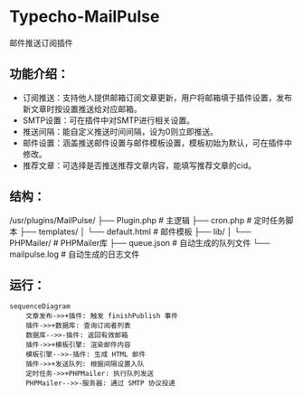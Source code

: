# Typecho-MailPulse
邮件推送订阅插件

## 功能介绍：
- 订阅推送：支持他人提供邮箱订阅文章更新，用户将邮箱填于插件设置，发布新文章时按设置推送给对应邮箱。
- SMTP设置：可在插件中对SMTP进行相关设置。
- 推送间隔：能自定义推送时间间隔，设为0则立即推送。
- 邮件设置：涵盖推送邮件设置与邮件模板设置，模板初始为默认，可在插件中修改。
- 推荐文章：可选择是否推送推荐文章内容，能填写推荐文章的cid。

## 结构：
/usr/plugins/MailPulse/
├── Plugin.php             # 主逻辑
├── cron.php               # 定时任务脚本
├── templates/
│   └── default.html       # 邮件模板
├── lib/
│   └── PHPMailer/         # PHPMailer库
├── queue.json             # 自动生成的队列文件
└── mailpulse.log          # 自动生成的日志文件

## 运行：
```mermaid
sequenceDiagram
    文章发布->>+插件: 触发 finishPublish 事件
    插件->>+数据库: 查询订阅者列表
    数据库-->>-插件: 返回有效邮箱
    插件->>+模板引擎: 渲染邮件内容
    模板引擎-->>-插件: 生成 HTML 邮件
    插件->>+发送队列: 根据间隔设置入队
    定时任务->>+PHPMailer: 执行队列发送
    PHPMailer-->>-服务器: 通过 SMTP 协议投递
```
